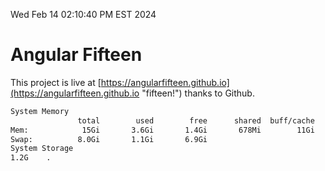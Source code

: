 Wed Feb 14 02:10:40 PM EST 2024

# Angular Fifteen


This project is live at [https://angularfifteen.github.io](https://angularfifteen.github.io "fifteen!") thanks to Github.

```bash
System Memory
               total        used        free      shared  buff/cache   available
Mem:            15Gi       3.6Gi       1.4Gi       678Mi        11Gi        11Gi
Swap:          8.0Gi       1.1Gi       6.9Gi
System Storage
1.2G	.
